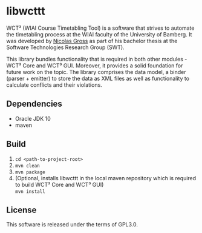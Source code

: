 # libwcttt

WCT³ (WIAI Course Timetabling Tool) is a software that strives to automate the 
timetabling process at the WIAI faculty of the University of Bamberg. It was 
developed by [Nicolas Gross](https://github.com/nicolasgross) as part of his 
bachelor thesis at the Software Technologies Research Group (SWT).

This library bundles functionality that is required in both other modules - WCT³
Core and WCT³ GUI. Moreover, it provides a solid foundation for future work on 
the topic. The library comprises the data model, a binder (parser + emitter) to 
store the data as XML files as well as functionality to calculate conflicts and
their violations.


## Dependencies

- Oracle JDK 10
- maven


## Build

1. `cd <path-to-project-root>`
2. `mvn clean`
3. `mvn package` 
4. (Optional, installs libwcttt in the local maven repository which is required
to build WCT³ Core and WCT³ GUI)  
`mvn install`


## License

This software is released under the terms of GPL3.0.
